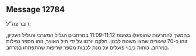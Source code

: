 ## Message 12784

דובר צה״ל:

בהמשך להתרעות שהופעלו בשעות 11:09-11:12 במרחבים הגליל המערבי והגליל העליון, זוהו כ-70 שיגורים שחצו משטח לבנון.
חלקם יורטו על ידי חיל האוויר, זוהו מספר נפילות במרחב.
כוחות כיבוי פועלים על מנת לכבות מספר שריפות שהתפתחו במרחב.

